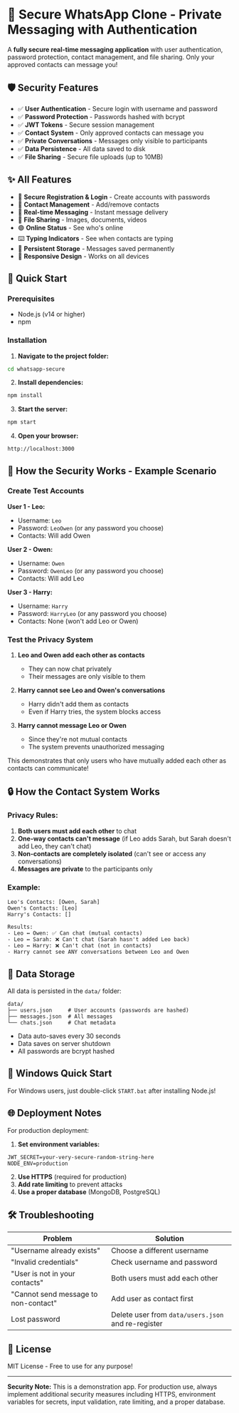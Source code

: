 # 🔐 Secure WhatsApp Clone - Private Messaging with Authentication

A **fully secure real-time messaging application** with user authentication, password protection, contact management, and file sharing. Only your approved contacts can message you!

## 🛡️ Security Features

- ✅ **User Authentication** - Secure login with username and password
- ✅ **Password Protection** - Passwords hashed with bcrypt
- ✅ **JWT Tokens** - Secure session management
- ✅ **Contact System** - Only approved contacts can message you
- ✅ **Private Conversations** - Messages only visible to participants
- ✅ **Data Persistence** - All data saved to disk
- ✅ **File Sharing** - Secure file uploads (up to 10MB)

## ✨ All Features

- 🔐 **Secure Registration & Login** - Create accounts with passwords
- 👥 **Contact Management** - Add/remove contacts
- 💬 **Real-time Messaging** - Instant message delivery
- 📎 **File Sharing** - Images, documents, videos
- 🟢 **Online Status** - See who's online
- ⌨️ **Typing Indicators** - See when contacts are typing
- 💾 **Persistent Storage** - Messages saved permanently
- 📱 **Responsive Design** - Works on all devices

## 🚀 Quick Start

### Prerequisites

- Node.js (v14 or higher)
- npm

### Installation

1. **Navigate to the project folder:**
```bash
cd whatsapp-secure
```

2. **Install dependencies:**
```bash
npm install
```

3. **Start the server:**
```bash
npm start
```

4. **Open your browser:**
```
http://localhost:3000
```

## 📖 How the Security Works - Example Scenario

### Create Test Accounts

**User 1 - Leo:**
- Username: `Leo`
- Password: `LeoOwen` (or any password you choose)
- Contacts: Will add Owen

**User 2 - Owen:**
- Username: `Owen`
- Password: `OwenLeo` (or any password you choose)
- Contacts: Will add Leo

**User 3 - Harry:**
- Username: `Harry`
- Password: `HarryLeo` (or any password you choose)
- Contacts: None (won't add Leo or Owen)

### Test the Privacy System

1. **Leo and Owen add each other as contacts**
   - They can now chat privately
   - Their messages are only visible to them

2. **Harry cannot see Leo and Owen's conversations**
   - Harry didn't add them as contacts
   - Even if Harry tries, the system blocks access

3. **Harry cannot message Leo or Owen**
   - Since they're not mutual contacts
   - The system prevents unauthorized messaging

This demonstrates that only users who have mutually added each other as contacts can communicate!

## 🔒 How the Contact System Works

### Privacy Rules:

1. **Both users must add each other** to chat
2. **One-way contacts can't message** (if Leo adds Sarah, but Sarah doesn't add Leo, they can't chat)
3. **Non-contacts are completely isolated** (can't see or access any conversations)
4. **Messages are private** to the participants only

### Example:

```
Leo's Contacts: [Owen, Sarah]
Owen's Contacts: [Leo]
Harry's Contacts: []

Results:
- Leo ↔ Owen: ✅ Can chat (mutual contacts)
- Leo ↔ Sarah: ❌ Can't chat (Sarah hasn't added Leo back)
- Leo ↔ Harry: ❌ Can't chat (not in contacts)
- Harry cannot see ANY conversations between Leo and Owen
```

## 📁 Data Storage

All data is persisted in the `data/` folder:

```
data/
├── users.json     # User accounts (passwords are hashed)
├── messages.json  # All messages
└── chats.json     # Chat metadata
```

- Data auto-saves every 30 seconds
- Data saves on server shutdown
- All passwords are bcrypt hashed

## 🔧 Windows Quick Start

For Windows users, just double-click `START.bat` after installing Node.js!

## 🌐 Deployment Notes

For production deployment:

1. **Set environment variables:**
```
JWT_SECRET=your-very-secure-random-string-here
NODE_ENV=production
```

2. **Use HTTPS** (required for production)
3. **Add rate limiting** to prevent attacks
4. **Use a proper database** (MongoDB, PostgreSQL)

## 🛠️ Troubleshooting

| Problem | Solution |
|---------|----------|
| "Username already exists" | Choose a different username |
| "Invalid credentials" | Check username and password |
| "User is not in your contacts" | Both users must add each other |
| "Cannot send message to non-contact" | Add user as contact first |
| Lost password | Delete user from `data/users.json` and re-register |

## 📝 License

MIT License - Free to use for any purpose!

---

**Security Note:** This is a demonstration app. For production use, always implement additional security measures including HTTPS, environment variables for secrets, input validation, rate limiting, and a proper database.
